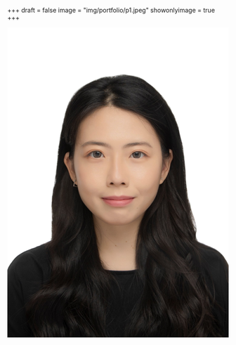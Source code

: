 +++
draft = false
image = "img/portfolio/p1.jpeg"
showonlyimage = true
+++

![](img/portfolio/p1.jpeg)